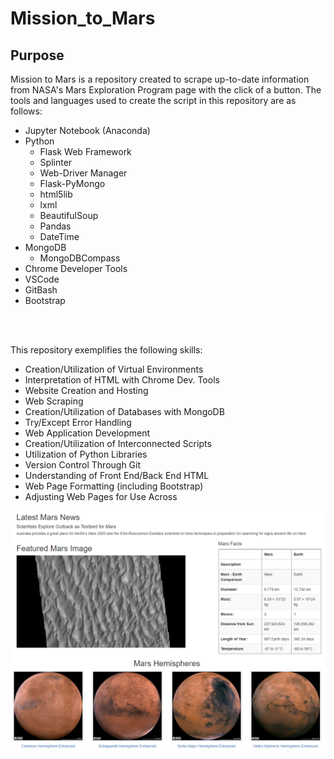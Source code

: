 # Mission_to_Mars

## Purpose 
Mission to Mars is a repository created to scrape up-to-date information from NASA's Mars Exploration Program page with the click of a button. The tools and languages used to create the script in this repository are as follows:
* Jupyter Notebook (Anaconda)
* Python 
    - Flask Web Framework
    - Splinter
    - Web-Driver Manager
    - Flask-PyMongo
    - html5lib
    - lxml
    - BeautifulSoup
    - Pandas
    - DateTime
* MongoDB
    - MongoDBCompass
* Chrome Developer Tools
* VSCode
* GitBash
* Bootstrap
</br>
</br>

This repository exemplifies the following skills:
* Creation/Utilization of Virtual Environments
* Interpretation of HTML with Chrome Dev. Tools
* Website Creation and Hosting
* Web Scraping 
* Creation/Utilization of Databases with MongoDB
* Try/Except Error Handling
* Web Application Development
* Creation/Utilization of Interconnected Scripts 
* Utilization of Python Libraries 
* Version Control Through Git 
* Understanding of Front End/Back End HTML 
* Web Page Formatting (including Bootstrap)
* Adjusting Web Pages for Use Across 

![](Mission_to_mars_webpage.png)
